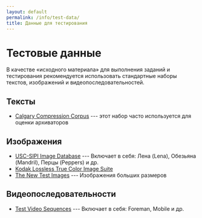 ```yaml
---
layout: default
permalink: /info/test-data/
title: Данные для тестирования
---
```


# Тестовые данные

В качестве «исходного материала» для выполнения заданий и тестирования рекомендуется использовать стандартные наборы текстов, изображений и видеопоследовательностей.

## Тексты

* [Calgary Compression Corpus][calgary] --- этот набор часто используется для оценки архиваторов

## Изображения

* [USC-SIPI Image Database][usc-sipi] --- Включает в себя: Лена (Lena), Обезьяна (Mandril), Перцы (Peppers) и др.
* [Kodak Lossless True Color Image Suite][kodak]
* [The New Test Images][new] --- Изображения больших размеров

## Видеопоследовательности

* [Test Video Sequences][derf] --- Включает в себя: Foreman, Mobile и др.

[derf]: http://media.xiph.org/video/derf/
[new]: http://www.imagecompression.info/test_images/
[kodak]: http://r0k.us/graphics/kodak/
[usc-sipi]: http://sipi.usc.edu/database/
[calgary]: http://www.data-compression.info/Corpora/CalgaryCorpus/
